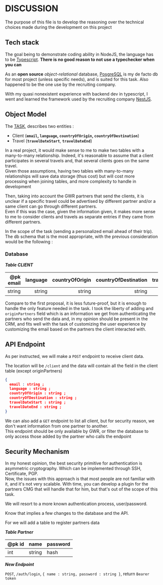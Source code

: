 # DISCUSSION

The purpose of this file is to develop the reasoning over the technical choices made during the development
on this project

## Tech stack

The goal being to demonstrate coding ability in NodeJS, the language has to be [Typescript](https://www.typescriptlang.org/).
**There is no good reason to not use a typechecker when you can**

As an **open source** *object-relational* database, [PosgreSQL](https://www.postgresql.org/) is my de facto db for most project (unless specific needs), and is suited for this task. Also happened to be the one use by the recruiting company.

With my quasi nonexistent experience with backend dev in typescript, I went and learned the framework used by the recruiting company [NestJS](https://nestjs.com/).

## Object Model

The [TASK](TASK.md), describes two entities :

- Client (**`email`, `language`, `countryOfOrigin`, `countryOfDestination`**)
- Travel (**`travelDateStart`**, **`travelDateEnd`**)

In a real project, it would make sense to me to make two tables
with a many-to-many relationship.
Indeed, it's reasonable to assume that a client participates in several travels and, that several clients goes on the same travel.\
Given those assumptions, having two tables with many-to-many relationships will save data storage (thus cost) but will cost more processing when joining tables, and more complexity to handle in development

Then, taking into account the GWR partners that send the clients,
it is unclear if a specific travel could be advertised by different partner and/or a same client can go through different partners.\
Even if this was the case, given the information given, it makes more sense to me to consider clients and travels as separate entries if they came from different partners.

In the scope of the task (sending a personalized email ahead of their trip). The db schema that is the most appropriate, with the previous consideration would be the following :

### Database

***Table CLIENT***

|@pk email | language | countryOfOrigin | countryOfDestination | travelDateStart | travelDateEnd | originPartners|
|---:|---:|---:|---:|---:|---:|---:|
|string|string|string|string|date|date|string|

Compare to the first proposal, it is less future-proof, but it is enough to handle the only feature needed in the task.
I took the liberty of adding and `originPartners` field which is an information we get from authenticating the partners who send the data and, in my opinion should be present in the CRM, and fits well with the task of customizing the user experience by customizing the email based on the partners the client interacted with.

## API Endpoint

As per instructed, we will make a `POST` endpoint to receive client data.

The location will be `/client` and the data will contain all the field in the client table (except originPartners)

```json
{
  email : string ;
  language : string ;
  countryOfOrigin : string ;
  countryOfDestination : string ;
  travelDateStart : string ;
  travelDateEnd : string ;
}
```

We can also add a `GET` endpoint to list all client, but for security reason, we don't want information from one partner to another.\
This endpoint should be only available by GWR, or filter the database to only access those added by the partner who calls the endpoint

## Security Mechanism

In my honest opinion, the best security primitive for authentication is asymmetric cryptography. Which can be implemented through SSH, Certificate, PGP.\
Now, the issues with this approach is that most people are not familiar with it, and it's not very scalable.
With time, you can develop a plugin for the partners CMG that will handle that for him, but that's out of the scope of this task.

We will resort to a more known authentication process, user/password.

Know that implies a few changes to the database and the API.

For we will add a table to register partners data

***Table Partner***

| @pk id | name | password |
|---|---|---|
| int | string | hash |

***New Endpoint***

`POST`, `/auth/login`, `{ name : string, password : string }`, return `Bearer token`
